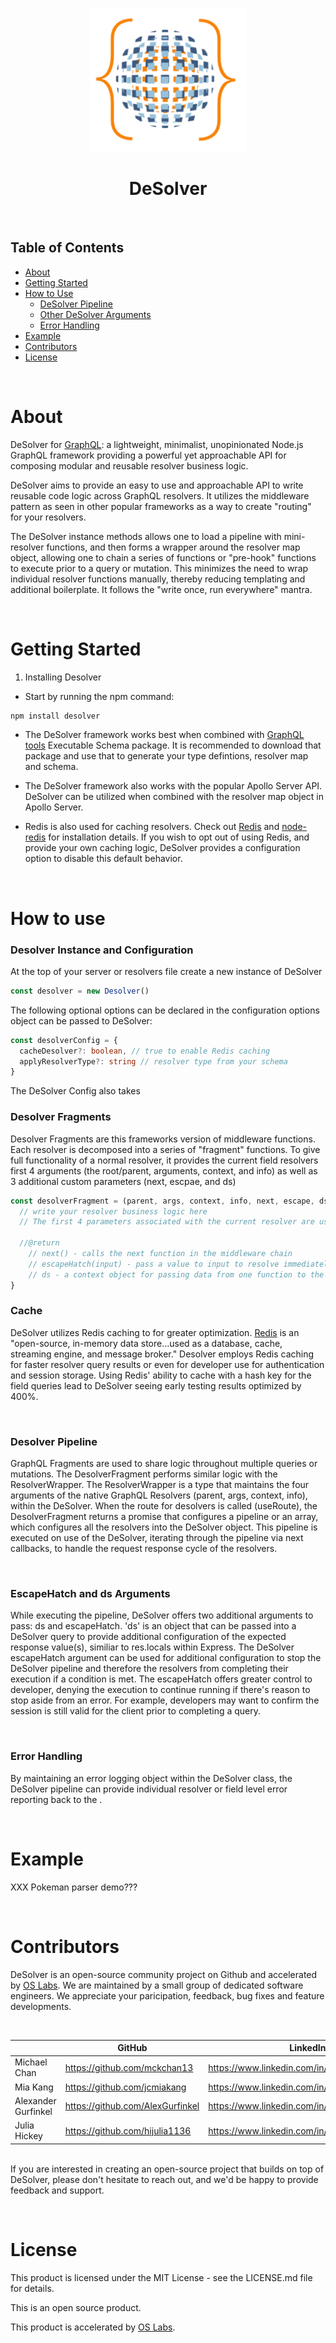 <p align="center" > 
<img src = "assets/orangesphere_web.gif" width="250"/> 
</p>

<h1 align="center">DeSolver</h1>
&nbsp;

## Table of Contents

- [About](https://github.com/oslabs-beta/DeSolver/#about)
- [Getting Started](https://github.com/oslabs-beta/DeSolver/#gettingstarted)
- [How to Use](https://github.com/oslabs-beta/DeSolver/#howtouse)
  - [DeSolver Pipeline](https://github.com/oslabs-beta/DeSolver/#pipeline)
  - [Other DeSolver Arguments](https://github.com/oslabs-beta/DeSolver/#desolverargs)
  - [Error Handling](https://github.com/oslabs-beta/DeSolver/#desolvererrors)
- [Example](https://github.com/oslabs-beta/DeSolver/#desolverexample)
- [Contributors](https://github.com/oslabs-beta/DeSolver/#team)
- [License](https://github.com/oslabs-beta/DeSolver/#license)

<p><br>
<h2 href="#about"></h2>

# About

DeSolver for [GraphQL](https://graphql.org/): a lightweight, minimalist, unopinionated Node.js GraphQL framework providing a powerful yet approachable API for composing modular and reusable resolver business logic.

DeSolver aims to provide an easy to use and approachable API to write reusable code logic across GraphQL resolvers. It utilizes the middleware pattern as seen in other popular frameworks as a way to create "routing" for your resolvers.

The DeSolver instance methods allows one to load a pipeline with mini-resolver functions, and then forms a wrapper around the resolver map object, allowing one to chain a series of functions or "pre-hook" functions to execute prior to a query or mutation.  This minimizes the need to wrap individual resolver functions manually, thereby reducing templating and additional boilerplate. It follows the "write once, run everywhere" mantra.

<p><br>

<h2 href="#gettingstarted"> </h2>

# Getting Started

1. Installing Desolver

- Start by running the npm command:

```javascript
npm install desolver
```
- The DeSolver framework works best when combined with [GraphQL tools](https://www.graphql-tools.com/docs/generate-schema) Executable Schema package. It is recommended to download that package and use that to generate your type defintions, resolver map and schema. 

- The DeSolver framework also works with the popular Apollo Server API.  DeSolver can be utilized when combined with the resolver map object in Apollo Server.

- Redis is also used for caching resolvers. Check out [Redis](https://redis.io) and [node-redis](https://github.com/redis/node-redis) for installation details. If you wish to opt out of using Redis, and provide your own caching logic, DeSolver provides a configuration option to disable this default behavior.

<p><br>

<h2 href="#howtouse"></h2>

# How to use

<h3 href="#Desolver Instance"></h3>

### **Desolver Instance and Configuration**

At the top of your server or resolvers file create a new instance of DeSolver

```javascript
const desolver = new Desolver()
```

The following optional options can be declared in the configuration options object can be passed to DeSolver:

```typescript
const desolverConfig = {
  cacheDesolver?: boolean, // true to enable Redis caching
  applyResolverType?: string // resolver type from your schema 
}
```
The DeSolver Config also takes 

<h3 href="#Desolver Fragments"></h3>

### **Desolver Fragments**

Desolver Fragments are this frameworks version of middleware functions.  Each resolver is decomposed into a series of "fragment" functions.  To give full functionality of a normal resolver, it provides the current field resolvers first 4 arguments (the root/parent, arguments, context, and info) as well as 3 additional custom parameters (next, escpae, and ds)

```javascript
const desolverFragment = (parent, args, context, info, next, escape, ds) => {
  // write your resolver business logic here
  // The first 4 parameters associated with the current resolver are usable here

  //@return
    // next() - calls the next function in the middleware chain
    // escapeHatch(input) - pass a value to input to resolve immediately
    // ds - a context object for passing data from one function to the next
}
```

<h3 href="#cache"></h3>

### **Cache**

DeSolver utilizes Redis caching to for greater optimization. [Redis](https://redis.io) is an "open-source, in-memory data store...used as a database, cache, streaming engine, and message broker." Desolver employs Redis caching for faster resolver query results or even for developer use for authentication and session storage. Using Redis' ability to cache with a hash key for the field queries lead to DeSolver seeing early testing results optimized by 400%.

<p><br>

<h3 href="#pipeline"></h3>

### **Desolver Pipeline**

GraphQL Fragments are used to share logic throughout multiple queries or mutations. The DesolverFragment performs similar logic with the ResolverWrapper. The ResolverWrapper is a type that maintains the four arguments of the native GraphQL Resolvers (parent, args, context, info), within the DeSolver. When the route for desolvers is called (useRoute), the DesolverFragment returns a promise that configures a pipeline or an array, which configures all the resolvers into the DeSolver object. This pipeline is executed on use of the DeSolver, iterating through the pipeline via next callbacks, to handle the request response cycle of the resolvers.

<p><br>
<h3 href="#desolverargs"></h3>

### **EscapeHatch and ds Arguments**

While executing the pipeline, DeSolver offers two additional arguments to pass: ds and escapeHatch. 'ds' is an object that can be passed into a DeSolver query to provide additional configuration of the expected response value(s), similiar to res.locals within Express. The DeSolver escapeHatch argument can be used for additional configuration to stop the DeSolver pipeline and therefore the resolvers from completing their execution if a condition is met. The escapeHatch offers greater control to developer, denying the execution to continue running if there's reason to stop aside from an error. For example, developers may want to confirm the session is still valid for the client prior to completing a query.

<p><br>
<h3 href="#desolvererrors"></h3>

### **Error Handling**

By maintaining an error logging object within the DeSolver class, the DeSolver pipeline can provide individual resolver or field level error reporting back to the .
&nbsp;

<p><br>
<h3 href="#example"></h3>

# **Example**

XXX Pokeman parser demo???

<!-- optimization demo gif that shows side by side of before desolver and after-->
<p><br>
<h3 href="#team"></h3>

# **Contributors**

DeSolver is an open-source community project on Github and accelerated by [OS Labs](https://opensourcelabs.io/). We are maintained by a small group of dedicated software engineers. We appreciate your paricipation, feedback, bug fixes and feature developments.

<p><br>

|                     | GitHub                           | LinkedIn                                        |
| ------------------- | -------------------------------- | ----------------------------------------------- |
| Michael Chan        | https://github.com/mckchan13     | https://www.linkedin.com/in/michael-ck-chan/    |
| Mia Kang            | https://github.com/jcmiakang     | https://www.linkedin.com/in/mia-kang/           |
| Alexander Gurfinkel | https://github.com/AlexGurfinkel | https://www.linkedin.com/in/alexandergurfinkel/ |
| Julia Hickey        | https://github.com/hijulia1136   | https://www.linkedin.com/in/juliahickey/        |

<p><br>
If you are interested in creating an open-source project that builds on top of DeSolver, please don't hesitate to reach out, and we'd be happy to provide feedback and support.

<p><br>
<h3 href="#license"></h3>

# License

This product is licensed under the MIT License - see the LICENSE.md file for details.

This is an open source product.

This product is accelerated by [OS Labs](https://github.com/oslabs-beta).
